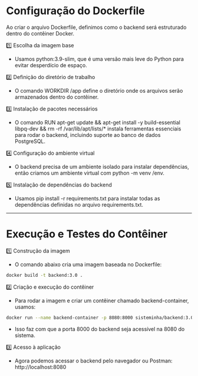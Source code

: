 # Configuração do Dockerfile
Ao criar  o arquivo Dockerfile, definimos como o backend será estruturado dentro do contêiner Docker.

1️⃣ Escolha da imagem base  
   - Usamos python:3.9-slim, que é uma versão mais leve do Python para evitar desperdício de espaço.

2️⃣ Definição do diretório de trabalho  
   - O comando WORKDIR /app define o diretório onde os arquivos serão armazenados dentro do contêiner.

3️⃣ Instalação de pacotes necessários  
   - O comando RUN apt-get update && apt-get install -y build-essential libpq-dev && rm -rf /var/lib/apt/lists/* instala ferramentas essenciais para rodar o backend, incluindo suporte ao banco de dados PostgreSQL.

4️⃣ Configuração do ambiente virtual  
   - O backend precisa de um ambiente isolado para instalar dependências, então criamos um ambiente virtual com python -m venv /env.

5️⃣ Instalação de dependências do backend  
   - Usamos pip install -r requirements.txt para instalar todas as dependências definidas no arquivo requirements.txt.

---
# Execução e Testes do Contêiner
1️⃣ Construção da imagem  
   - O comando abaixo cria uma imagem baseada no Dockerfile:    

```sh
docker build -t backend:3.0 .
``` 

2️⃣ Criação e execução do contêiner  
   - Para rodar a imagem e criar um contêiner chamado backend-container, usamos:

```sh
docker run --name backend-container -p 8080:8000 sisteminha/backend:3.0
```
   - Isso faz com que a porta 8000 do backend seja acessível na 8080 do sistema.
  

3️⃣ Acesso à aplicação  
   - Agora podemos acessar o backend pelo navegador ou Postman:
     http://localhost:8080
